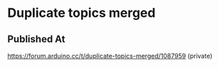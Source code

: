 # Duplicate topics merged

## Published At

https://forum.arduino.cc/t/duplicate-topics-merged/1087959 (private)
